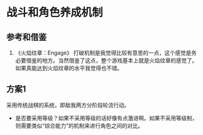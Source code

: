 # 战斗和角色养成机制

## 参考和借鉴

1. 《火焰纹章：Engage》 打破机制是我觉得比较有意思的一点，这个感觉是务必要借鉴的地方。当然借鉴了这点，整个游戏基本上就是火焰纹章的感觉了。如果真能达到火焰纹章的水平我觉得也不错。

## 方案1

采用传统战棋的系统，即敌我两方分阶段轮流行动。

- 是否要采用等级？如果不采用等级的话好像有点激进啊。如果不采用等级制，则需要类似“综合能力”的机制来进行角色之间的对比。
